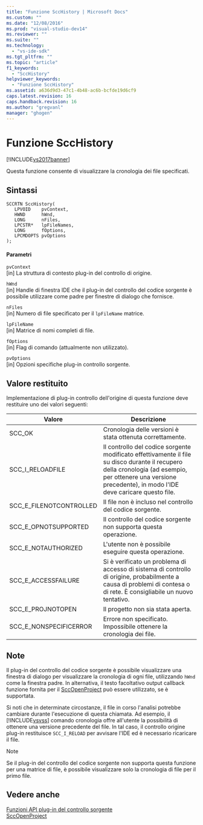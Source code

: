 ```yaml
---
title: "Funzione SccHistory | Microsoft Docs"
ms.custom: ""
ms.date: "12/08/2016"
ms.prod: "visual-studio-dev14"
ms.reviewer: ""
ms.suite: ""
ms.technology: 
  - "vs-ide-sdk"
ms.tgt_pltfrm: ""
ms.topic: "article"
f1_keywords: 
  - "SccHistory"
helpviewer_keywords: 
  - "Funzione SccHistory"
ms.assetid: a636d9d3-47c1-4b48-ac6b-bcfde19d6cf9
caps.latest.revision: 16
caps.handback.revision: 16
ms.author: "gregvanl"
manager: "ghogen"
---
```

# Funzione SccHistory
[!INCLUDE[vs2017banner](../code-quality/includes/vs2017banner.md)]

Questa funzione consente di visualizzare la cronologia dei file specificati.  
  
## Sintassi  
  
```cpp#  
SCCRTN SccHistory(  
   LPVOID    pvContext,  
   HWND      hWnd,  
   LONG      nFiles,  
   LPCSTR*   lpFileNames,  
   LONG      fOptions,  
   LPCMDOPTS pvOptions  
);  
```  
  
#### Parametri  
 `pvContext`  
 \[in\] La struttura di contesto plug\-in del controllo di origine.  
  
 `hWnd`  
 \[in\] Handle di finestra IDE che il plug\-in del controllo del codice sorgente è possibile utilizzare come padre per finestre di dialogo che fornisce.  
  
 `nFiles`  
 \[in\] Numero di file specificato per il `lpFileName` matrice.  
  
 `lpFileName`  
 \[in\] Matrice di nomi completi di file.  
  
 `fOptions`  
 \[in\] Flag di comando \(attualmente non utilizzato\).  
  
 `pvOptions`  
 \[in\] Opzioni specifiche plug\-in controllo sorgente.  
  
## Valore restituito  
 Implementazione di plug\-in controllo dell'origine di questa funzione deve restituire uno dei valori seguenti:  
  
|Valore|Descrizione|  
|------------|-----------------|  
|SCC\_OK|Cronologia delle versioni è stata ottenuta correttamente.|  
|SCC\_I\_RELOADFILE|Il controllo del codice sorgente modificato effettivamente il file su disco durante il recupero della cronologia \(ad esempio, per ottenere una versione precedente\), in modo l'IDE deve caricare questo file.|  
|SCC\_E\_FILENOTCONTROLLED|Il file non è incluso nel controllo del codice sorgente.|  
|SCC\_E\_OPNOTSUPPORTED|Il controllo del codice sorgente non supporta questa operazione.|  
|SCC\_E\_NOTAUTHORIZED|L'utente non è possibile eseguire questa operazione.|  
|SCC\_E\_ACCESSFAILURE|Si è verificato un problema di accesso di sistema di controllo di origine, probabilmente a causa di problemi di contesa o di rete. È consigliabile un nuovo tentativo.|  
|SCC\_E\_PROJNOTOPEN|Il progetto non sia stata aperta.|  
|SCC\_E\_NONSPECIFICERROR|Errore non specificato. Impossibile ottenere la cronologia dei file.|  
  
## Note  
 Il plug\-in del controllo del codice sorgente è possibile visualizzare una finestra di dialogo per visualizzare la cronologia di ogni file, utilizzando `hWnd` come la finestra padre. In alternativa, il testo facoltativo output callback funzione fornita per il [SccOpenProject](../extensibility/sccopenproject-function.md) può essere utilizzato, se è supportata.  
  
 Si noti che in determinate circostanze, il file in corso l'analisi potrebbe cambiare durante l'esecuzione di questa chiamata. Ad esempio, il [!INCLUDE[vsvss](../extensibility/includes/vsvss_md.md)] comando cronologia offre all'utente la possibilità di ottenere una versione precedente del file. In tal caso, il controllo origine plug\-in restituisce `SCC_I_RELOAD` per avvisare l'IDE ed è necessario ricaricare il file.  
  
> [!NOTE]
>  Se il plug\-in del controllo del codice sorgente non supporta questa funzione per una matrice di file, è possibile visualizzare solo la cronologia di file per il primo file.  
  
## Vedere anche  
 [Funzioni API plug\-in del controllo sorgente](../extensibility/source-control-plug-in-api-functions.md)   
 [SccOpenProject](../extensibility/sccopenproject-function.md)